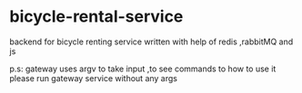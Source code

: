 # bicycle-rental-service
backend for bicycle renting service written with help of redis ,rabbitMQ and js

p.s: gateway uses argv to take input ,to see commands to how to use it please run gateway service without any args
